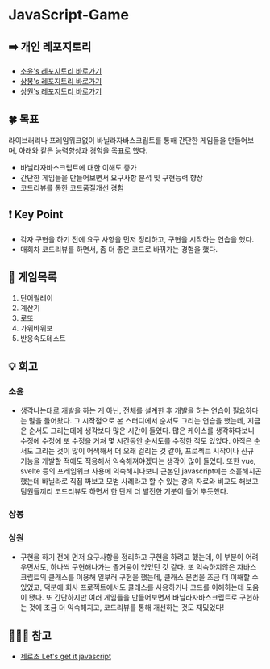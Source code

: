 # JavaScript-Game

## ➡️ 개인 레포지토리 

- [소윤's 레포지토리 바로가기](https://github.com/soyoonJ/javascript-game)
- [상봉's 레포지토리 바로가기](https://github.com/In-Self-Improvement/js_book)
- [상원's 레포지토리 바로가기](https://github.com/wkqkel/vanila-js-study)
  
## 🍀 목표
라이브러리나 프레임워크없이 바닐라자바스크립트를 통해 간단한 게임들을 만들어보며, 아래와 같은 능력향상과 경험을 목표로 했다.
- 바닐라자바스크립트에 대한 이해도 증가
- 간단한 게임들을 만들어보면서 요구사항 분석 및 구현능력 향상
- 코드리뷰를 통한 코드품질개선 경험

## ❗️ Key Point
- 각자 구현을 하기 전에 요구 사항을 먼저 정리하고, 구현을 시작하는 연습을 했다.
- 매회차 코드리뷰를 하면서, 좀 더 좋은 코드로 바꿔가는 경험을 했다.

## 📝 게임목록
1. 단어릴레이
2. 계산기
3. 로또
4. 가위바위보
5. 반응속도테스트
   
## 💡 회고
### 소윤

- 생각나는대로 개발을 하는 게 아닌, 전체를 설계한 후 개발을 하는 연습이 필요하다는 말을 들어왔다. 그 시작점으로 본 스터디에서 순서도 그리는 연습을 했는데, 지금은 순서도 그리는데에 생각보다 많은 시간이 들었다. 많은 케이스를 생각하다보니 수정에 수정에 또 수정을 거쳐 몇 시간동안 순서도를 수정한 적도 있었다. 아직은 순서도 그리는 것이 많이 어색해서 더 오래 걸리는 것 같아, 프로젝트 시작이나 신규 기능을 개발할 적에도 적용해서 익숙해져야겠다는 생각이 많이 들었다. 또한 vue, svelte 등의 프레임워크 사용에 익숙해지다보니 근본인 javascript에는 소홀해지곤 했는데 바닐라로 직접 짜보고 모범 사례라고 할 수 있는 강의 자료와 비교도 해보고 팀원들끼리 코드리뷰도 하면서 한 단계 더 발전한 기분이 들어 뿌듯했다.

### 상봉

### 상원

- 구현을 하기 전에 먼저 요구사항을 정리하고 구현을 하려고 했는데, 이 부분이 어려우면서도, 하나씩 구현해나가는 즐거움이 있었던 것 같다. 또 익숙하지않은 자바스크립트의 클래스를 이용해 일부러 구현을 했는데, 클래스 문법을 조금 더 이해할 수 있었고, 덕분에 회사 프로젝트에서도 클래스를 사용하거나 코드를 이해하는데 도움이 됐다. 또 간단하지만 여러 게임들을 만들어보면서 바닐라자바스크립트로 구현하는 것에 조금 더 익숙해지고, 코드리뷰를 통해 개선하는 것도 재밌었다!

## 🕵🏻‍♂️ 참고
- [제로초 Let's get it javascript](https://www.inflearn.com/course/레츠기릿-자바스크립트)
